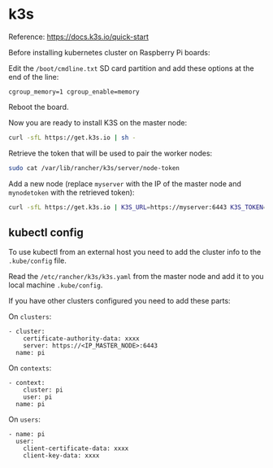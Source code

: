 # k3s

Reference: https://docs.k3s.io/quick-start

Before installing kubernetes cluster on Raspberry Pi boards:

Edit the `/boot/cmdline.txt` SD card partition and add these options at the end of the line:

```
cgroup_memory=1 cgroup_enable=memory
```

Reboot the board.

Now you are ready to install K3S on the master node:

```bash
curl -sfL https://get.k3s.io | sh -
```

Retrieve the token that will be used to pair the worker nodes:

```bash
sudo cat /var/lib/rancher/k3s/server/node-token
```

Add a new node (replace `myserver` with the IP of the master node and `mynodetoken` with the retrieved token):

```bash
curl -sfL https://get.k3s.io | K3S_URL=https://myserver:6443 K3S_TOKEN=mynodetoken sh -
```


## kubectl config

To use kubectl from an external host you need to add the cluster info to the `.kube/config` file.

Read the `/etc/rancher/k3s/k3s.yaml` from the master node and add it to you local machine `.kube/config`.

If you have other clusters configured you need to add these parts:

On `clusters`: 
```
- cluster:
    certificate-authority-data: xxxx
    server: https://<IP_MASTER_NODE>:6443
  name: pi
```

On `contexts`:
```
- context:
    cluster: pi
    user: pi
  name: pi
```

On `users`:
```
- name: pi
  user:
    client-certificate-data: xxxx
    client-key-data: xxxx
```